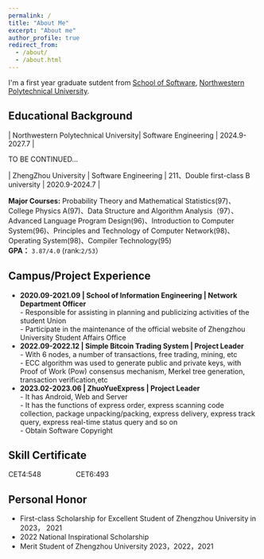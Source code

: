 ```yaml
---
permalink: /
title: "About Me"
excerpt: "About me"
author_profile: true
redirect_from: 
  - /about/
  - /about.html
---
```

I'm a first year graduate sutdent from [School of Software](https://ruanjian.nwpu.edu.cn/), [Northwestern Polytechnical University](https://www.nwpu.edu.cn).

Educational Background
------
| Northwestern Polytechnical University| Software Engineering | 2024.9-2027.7 | 

TO BE CONTINUED... 

| ZhengZhou University | Software Engineering | 211、Double first-class B university | 2020.9-2024.7 | 

**Major Courses:** Probability Theory and Mathematical Statistics(97)、College Physics A(97)、Data Structure and Algorithm Analysis（97）、Advanced Language Program Design(96)、Introduction to Computer System(96)、Principles and Technology of Computer Network(98)、	Operating System(98)、Compiler Technology(95)  
**GPA：** `3.87/4.0`  (rank:`2/53`）  

Campus/Project Experience
------
- **2020.09-2021.09 | School of Information Engineering | Network Department Officer**  
  \- Responsible for assisting in planning and publicizing activities of the student Union  
  \- Participate in the maintenance of the official website of Zhengzhou University Student Affairs Office   
- **2022.09-2022.12 | Simple Bitcoin Trading System | Project Leader**  
  \- With 6 nodes, a number of transactions, free trading, mining, etc  
  \- ECC algorithm was used to generate public and private keys, with Proof of Work (Pow) consensus mechanism, Merkel tree generation, transaction verification,etc 
- **2023.02-2023.06 | ZhuoYueExpress | Project Leader**  
  \- It has Android, Web and Server  
  \- It has the functions of express order, express scanning code collection, package unpacking/packing, express delivery, express track query, express real-time status query and so on  
  \- Obtain Software Copyright

Skill Certificate
------
CET4:548&emsp;&emsp;&emsp;&emsp;&emsp;CET6:493

Personal Honor
------
- First-class Scholarship for Excellent Student of Zhengzhou University in 2023， 2021
- 2022 National Inspirational Scholarship
- Merit Student of Zhengzhou University 2023，2022，2021



